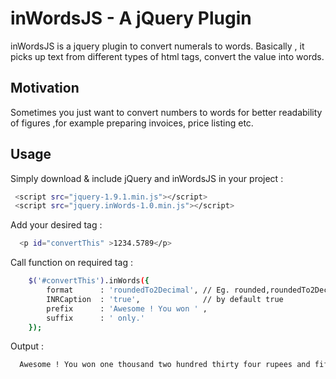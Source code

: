 inWordsJS - A jQuery Plugin
=====================================


inWordsJS is a jquery plugin to convert numerals to words. Basically , it picks up text from different types of html tags, convert the value into words.



Motivation
----------

Sometimes you just want to convert numbers to words for better readability of figures ,for example preparing invoices, price listing etc.



Usage
------------

Simply download & include jQuery and inWordsJS in your project :

```bash
 <script src="jquery-1.9.1.min.js"></script>
 <script src="jquery.inWords-1.0.min.js"></script>
```

Add your desired tag :

```bash
  <p id="convertThis" >1234.5789</p>
```

Call function on required tag :

```bash
    $('#convertThis').inWords({
        format		: 'roundedTo2Decimal', // Eg. rounded,roundedTo2Decimal
        INRCaption	: 'true',              // by default true
        prefix 	    : 'Awesome ! You won ' ,
        suffix      : ' only.'
    });
```

Output :

```bash
  Awesome ! You won one thousand two hundred thirty four rupees and fifty eight paise only.
```